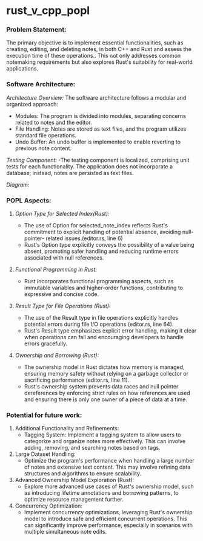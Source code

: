 # rust_v_cpp_popl

### Problem Statement:
The primary objective is to implement essential functionalities, such as creating, editing, and deleting notes, in both C++ and Rust and assess the execution time of these operations.. This not only addresses common notemaking requirements but also explores Rust's suitability for real-world applications.

### Software Architecture:
*Architecture Overview:*
The software architecture follows a modular and organized approach:

- Modules: The program is divided into modules, separating concerns related to notes and the editor.
- File Handling: Notes are stored as text files, and the program utilizes standard file operations.
- Undo Buffer: An undo buffer is implemented to enable reverting to previous note content.

*Testing Component:*
-The testing component is localized, comprising unit tests for each functionality. The application does not incorporate a database; instead, notes are persisted as text files.

*Diagram:*


### POPL Aspects:

1. *Option Type for Selected Index(Rust):*
    -  The use of Option<usize> for selected_note_index reflects Rust's commitment to explicit handling of potential absence, avoiding null-pointer-                      related issues.(editor.rs, line 6)
    -  Rust's Option type explicitly conveys the possibility of a value being absent, promoting safer handling and reducing runtime errors associated with                null references.

2. *Functional Programming in Rust:*
    -  Rust incorporates functional programming aspects, such as immutable variables and higher-order functions, contributing to expressive and concise code.

3. *Result Type for File Operations (Rust):*
    -  The use of the Result type in file operations explicitly handles potential errors during file I/O operations (editor.rs, line 64).
    -   Rust's Result type emphasizes explicit error handling, making it clear when operations can fail and encouraging developers to handle errors gracefully.

4. *Ownership and Borrowing (Rust):*
    -  The ownership model in Rust dictates how memory is managed, ensuring memory safety without relying on a garbage collector or sacrificing 
       performance (editor.rs, line 11).
    -  Rust's ownership system prevents data races and null pointer dereferences by enforcing strict rules on how references are used and ensuring there
       is only one owner of a piece of data at a time.  




### Potential for future work:
1. Additional Functionality and Refinements:
      - Tagging System:  Implement a tagging system to allow users to categorize and organize notes more effectively. This can involve adding, removing, and               searching notes based on tags.
2. Large Dataset Handling:
     - Optimize the program's performance when handling a large number of notes and extensive text content. This may involve refining data                                structures and algorithms to ensure scalability.
3. Advanced Ownership Model Exploration (Rust):
     - Explore more advanced use cases of Rust's ownership model, such as introducing lifetime annotations and borrowing patterns, to optimize resource management        further.
4. Concurrency Optimization:
     - Implement concurrency optimizations, leveraging Rust's ownership model to introduce safe and efficient concurrent operations. This can significantly               improve performance, especially in scenarios with multiple simultaneous note edits.
